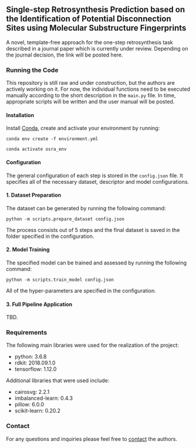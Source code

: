 ## Single-step Retrosynthesis Prediction based on the Identification of Potential Disconnection Sites using Molecular Substructure Fingerprints
A novel, template-free approach for the one-step retrosynthesis task described in a journal paper which is 
currently under review. Depending on the journal decision, the link will be posted here.

### Running the Code
This repository is still raw and under construction, but the authors are actively working on it. 
For now, the individual functions need to be executed manually according to the short description in the ```main.py``` file. 
In time, appropriate scripts will be written and the user manual will be posted. 

#### Installation
Install [Conda](https://docs.conda.io/projects/conda/en/latest/user-guide/install/), create and activate your environment by running:

```shell script
conda env create -f environment.yml
```
```shell script
conda activate osra_env
```

#### Configuration
The general configuration of each step is stored in the ```config.json``` file. It specifies all of the necessary dataset, descriptor and model configurations.

#### 1. Dataset Preparation
The dataset can be generated by running the following command:

```shell script
python -m scripts.prepare_dataset config.json
```
The process consists out of 5 steps and the final dataset is saved in the folder specified in the configuration. 

#### 2. Model Training
The specified model can be trained and assessed by running the following command:

```shell script
python -m scripts.train_model config.json
```
All of the hyper-parameters are specified in the configuration. 

#### 3. Full Pipeline Application
TBD.

### Requirements
The following main libraries were used for the realization of the project:

* python: 3.6.8
* rdkit: 2018.09.1.0
* tensorflow: 1.12.0

Additional libraries that were used include:

* cairosvg: 2.2.1
* imbalanced-learn: 0.4.3
* pillow: 6.0.0
* scikit-learn: 0.20.2

### Contact
For any questions and inquiries please feel free to [contact](mailto:hasic@cb.cs.titech.ac.jp) the authors.
